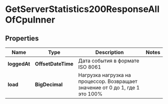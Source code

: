

# GetServerStatistics200ResponseAllOfCpuInner


## Properties

| Name | Type | Description | Notes |
|------------ | ------------- | ------------- | -------------|
|**loggedAt** | **OffsetDateTime** | Дата события в формате ISO 8061 |  |
|**load** | **BigDecimal** | Нагрузка нагрузка на процессор. Возвращает значение от 0 до 1, где 1 это 100% |  |



